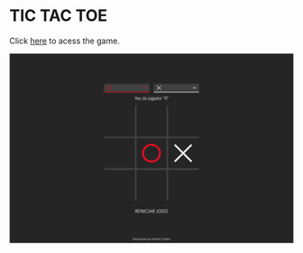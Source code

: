# TIC TAC TOE 
Click [here](https://herbertcordeiro.github.io/jogo-da-velha) to acess the game.

![tela inicial](https://github.com/herbertcordeiro/jogo-da-velha/blob/master/assets/img/velha.png)
